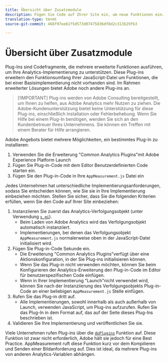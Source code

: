 ```yaml
---
title: Übersicht über Zusatzmodule
description: Fügen Sie Code auf Ihrer Site ein, um neue Funktionen einzuführen.
translation-type: tm+mt
source-git-commit: 468f97ee61f5d573d07475836df8d2c313b29fb3

---
```



# Übersicht über Zusatzmodule

Plug-Ins sind Codefragmente, die mehrere erweiterte Funktionen ausführen, um Ihre Analytics-Implementierung zu unterstützen. Diese Plug-ins erweitern den Funktionsumfang Ihrer JavaScript-Datei um Funktionen, die bei einer Basisimplementierung nicht vorhanden sind. Im Rahmen erweiterter Lösungen bietet Adobe noch andere Plug-ins an.

> [!IMPORTANT] Plug-ins werden von Adobe Consulting bereitgestellt, um Ihnen zu helfen, aus Adobe Analytics mehr Nutzen zu ziehen. Die Adobe-Kundenunterstützung bietet keine Unterstützung für diese Plug-ins, einschließlich Installation oder Fehlerbehebung. Wenn Sie Hilfe bei einem Plug-In benötigen, wenden Sie sich an den Kundenbetreuer Ihres Unternehmens. Sie können ein Treffen mit einem Berater für Hilfe arrangieren.

Adobe Angebots bietet mehrere Möglichkeiten, ein bestimmtes Plug-In zu installieren:

1. Verwenden Sie die Erweiterung &quot;Common Analytics Plugins&quot;mit Adobe Experience Platform Launch
2. Fügen Sie Plug-in-Code mit dem Editor Benutzerdefinierten Code starten ein.
3. Fügen Sie den Plug-in-Code in Ihre `AppMeasurement.js` Datei ein

Jedes Unternehmen hat unterschiedliche Implementierungsanforderungen, sodass Sie entscheiden können, wie Sie sie in Ihre Implementierung einbeziehen möchten. Stellen Sie sicher, dass Sie die folgenden Kriterien erfüllen, wenn Sie den Code auf Ihrer Site einbeziehen:

1. Instanziieren Sie zuerst das Analytics-Verfolgungsobjekt (unter Verwendung [`s_gi`](../functions/s-gi.md)).
   * Beim Laden von Adobe Analytics wird das Verfolgungsobjekt automatisch instanziiert.
   * Implementierungen, bei denen das Verfolgungsobjekt `AppMeasurement.js` normalerweise oben in der JavaScript-Datei initialisiert wird.
2. Fügen Sie Plug-in-Code Sekunde ein.
   * Die Erweiterung &quot;Common Analytics Plugins&quot;verfügt über eine Aktionskonfiguration, in der Sie Plug-ins initialisieren können.
   * Wenn Sie das Plug-in nicht verwenden möchten, können Sie beim Konfigurieren der Analytics-Erweiterung den Plug-in-Code im Editor für benutzerspezifischen Code einfügen.
   * Wenn in Ihrer Implementierung &quot;Launch&quot;nicht verwendet wird, können Sie nach der Instanziierung des Verfolgungsobjekts Plug-in-Code an einer beliebigen `AppMeasurement.js` Stelle einfügen.
3. Rufen Sie das Plug-in dritt auf.
   * Alle Implementierungen, sowohl innerhalb als auch außerhalb von Launch, verwenden JavaScript, um Plug-ins aufzurufen. Rufen Sie das Plug-In in dem Format auf, das auf der Seite dieses Plug-Ins beschrieben ist.
4. Validieren Sie Ihre Implementierung und veröffentlichen Sie sie.

Viele Unternehmen rufen Plug-ins über die [`doPlugins`](../functions/doplugins.md) Funktion auf. Diese Funktion ist zwar nicht erforderlich, Adobe hält sie jedoch für eine Best Practice. AppMeasurement ruft diese Funktion kurz vor dem Kompilieren und Senden einer Bildanforderung auf. Dies ist ideal, da mehrere Plug-ins von anderen Analytics-Variablen abhängen.
